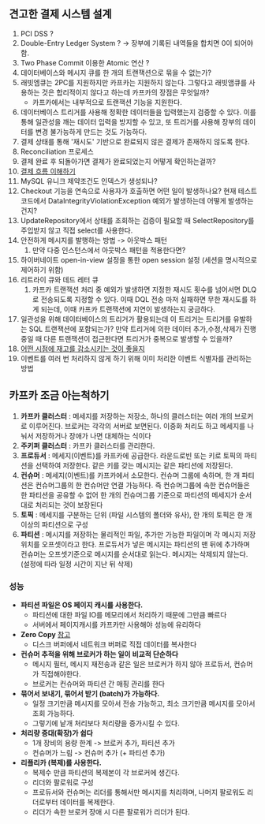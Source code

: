 ## 견고한 결제 시스템 설계 

1. PCI DSS ?
2. Double-Entry Ledger System ? -> 장부에 기록된 내역들을 합치면 0이 되어야함.
3. Two Phase Commit 이용한 Atomic 연산 ?
4. 데이터베이스와 메시지 큐를 한 개의 트랜잭션으로 묶을 수 없는가?
5. 래빗엠큐는 2PC를 지원하지만 카프카는 지원하지 않는다. 그렇다고 래빗앰큐를 사용하는 것은 합리적이지 않다고 하는데 카프카의 장점은 무엇일까?
    - 카프카에서는 내부적으로 트랜잭션 기능을 지원한다.
6. 데이터베이스 트리거를 사용해 정확한 데이터들을 입력했는지 검증할 수 있다. 이를 통해 일관성을 깨는 데이터 입력을 방지할 수 있고, 또 트리거를 사용해 장부의 데이터를 변경 불가능하게 만드는 것도 가능하다. 
7. 결제 상태를 통해 '재시도' 기반으로 완료되지 않은 결제가 존재하지 않도록 한다.
8. Reconciliation 프로세스
9.  결제 완료 후 되돌아가면 결제가 완료되었는지 어떻게 확인하는걸까?
10. [결제 흐름 이해하기](https://docs.tosspayments.com/guides/v2/get-started/payment-flow#%EC%9A%94%EC%B2%AD-%EC%9D%B8%EC%A6%9D-%EC%8A%B9%EC%9D%B8)
11. MySQL 유니크 제약조건도 인덱스가 생성되나?
12. Checkout 기능을 연속으로 사용자가 호출하면 어떤 일이 발생하나요? 현재 테스트 코드에서 DataIntegrityViolationException 예외가 발생하는데 어떻게 발생하는건지?
13. UpdateRepository에서 상태를 조회하는 검증이 필요할 때 SelectRepository를 주입받지 않고 직접 select를 사용한다.
14. 안전하게 메시지를 발행하는 방법 -> 아웃박스 패턴
    1.  만약 다중 인스턴스에서 아웃박스 패턴을 적용한다면?
15. 하이버네이트 open-in-view 설정을 통한 open session 설정 (세션을 명시적으로 제어하기 위함)
16. 리트라이 큐와 데드 레터 큐
    1.  카프카 트랜잭션 처리 중 예외가 발생하면 지정한 재시도 횟수를 넘어서면 DLQ로 전송되도록 지정할 수 있다. 이때 DQL 전송 마저 실패하면 무한 재시도를 하게 되는데, 이때 카프카 트랜잭션에 지연이 발생하는지 궁금하다.
17. 일관성을 위해 데이터베이스의 트리거가 활용되는데 이 트리거는 트리거를 유발하는 SQL 트랜잭션에 포함되는가? 만약 트리거에 의한 데이터 추가,수정,삭제가 진행 중일 때 다른 트랜잭션이 접근한다면 트리거가 중복으로 발생할 수 있을까?
18. [어떤 시점에 재고를 감소시키는 것이 좋을지](https://www.inflearn.com/community/questions/1366869/%EC%A3%BC%EB%AC%B8-%EA%B2%B0%EC%A0%9C-%EB%A1%9C%EC%A7%81%EC%97%90-%EB%8C%80%ED%95%B4%EC%84%9C-%EC%A7%88%EB%AC%B8%EC%9D%B4-%EC%9E%88%EC%8A%B5%EB%8B%88%EB%8B%A4)
19. 이벤트를 여러 번 처리하지 않게 하기 위해 이미 처리한 이벤트 식별자를 관리하는 방법

## 카프카 조금 아는척하기


1. **카프카 클러스터** : 메세지를 저장하는 저장소, 하나의 클러스터는 여러 개의 브로커로 이루어진다. 브로커는 각각의 서버로 보면된다. 이중화 처리도 하고 메세지를 나눠서 저장하거나 장애가 나면 대체하는 식이다
2. **주키퍼 클러스터** : 카프카 클러스터를 관리한다.
3. **프로듀서** : 메세지(이벤트)를 카프카에 공급한다. 라운드로빈 또는 키로 토픽의 파티션을 선택하여 저장한다. 같은 키를 갖는 메시지는 같은 파티션에 저장된다.
4. **컨슈머** : 메세지(이벤트)를 카프카에서 소모한다. 컨슈머 그룹에 속하며, 한 개 파티션은 컨슈머그룹의 한 컨슈머만 연결 가능하다. 즉 컨슈머그룹에 속한 컨슈머들은 한 파티션을 공유할 수 없어 한 개의 컨슈머그룹 기준으로 파티션의 메세지가 순서대로 처리되는 것이 보장된다
5. **토픽** : 메세지를 구분하는 단위 (파일 시스템의 폴더와 유사), 한 개의 토픽은 한 개 이상의 파티션으로 구성
6. **파티션** : 메시지를 저장하는 물리적인 파일, 추가만 가능한 파일이며 각 메시지 저장 위치를 오프셋이라고 한다. 프로듀서가 넣은 메시지는 파티션의 맨 뒤에 추가하며 컨슈머는 오프셋기준으로 메시지를 순서대로 읽는다. 메시지는 삭제되지 않는다. (설정에 따라 일정 시간이 지난 뒤 삭제)

### 성능

- **파티션 파일은 OS 페이지 캐시를 사용한다.**
  - 파티션에 대한 파일 IO를 메모리에서 처리하기 때문에 그만큼 빠르다
  - 서버에서 페이지캐시를 카프카만 사용해야 성능에 유리하다
- **Zero Copy** [참고](https://medium.com/sunhyoups-story/zero-copy%EB%9E%80-e113d5df7191)
  - 디스크 버퍼에서 네트워크 버퍼로 직접 데이터를 복사한다
- **컨슈머 추적을 위해 브로커가 하는 일이 비교적 단순하다**
  - 메시지 필터, 메시지 재전송과 같은 일은 브로커가 하지 않아 프로듀서, 컨슈머가 직접해야한다.
  - 브로커는 컨슈머와 파티션 간 매핑 관리를 한다
- **묶어서 보내기, 묶어서 받기 (batch)가 가능하다.**
  - 일정 크기만큼 메시지를 모아서 전송 가능하고, 최소 크기만큼 메시지를 모아서 조회 가능하다.
  - 그렇기에 낱개 처리보다 처리량을 증가시킬 수 있다.
- **처리량 증대(확장)가 쉽다**
  - 1개 장비의 용량 한계 -> 브로커 추가, 파티션 추가
  - 컨슈머가 느림 -> 컨슈머 추가 (+ 파티션 추가)
- **리플리카 (복제)를 사용한다.**
  - 복제수 만큼 파티션의 복제본이 각 브로커에 생긴다.
  - 리더와 팔로워로 구성
  - 프로듀서와 컨슈머는 리더를 통해서만 메시지를 처리하며, 나머지 팔로워도 리더로부터 데이터를 복제한다.
  - 리더가 속한 브로커 장애 시 다른 팔로워가 리더가 된다.